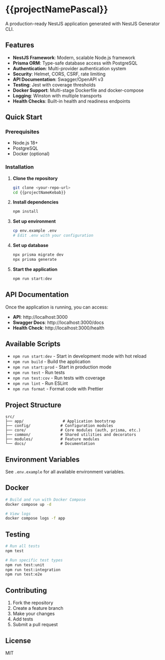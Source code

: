 # {{projectNamePascal}}

A production-ready NestJS application generated with NestJS Generator CLI.

## Features

- **NestJS Framework**: Modern, scalable Node.js framework
- **Prisma ORM**: Type-safe database access with PostgreSQL
- **Authentication**: Multi-provider authentication system
- **Security**: Helmet, CORS, CSRF, rate limiting
- **API Documentation**: Swagger/OpenAPI v3
- **Testing**: Jest with coverage thresholds
- **Docker Support**: Multi-stage Dockerfile and docker-compose
- **Logging**: Winston with multiple transports
- **Health Checks**: Built-in health and readiness endpoints

## Quick Start

### Prerequisites

- Node.js 18+
- PostgreSQL
- Docker (optional)

### Installation

1. **Clone the repository**
   ```bash
   git clone <your-repo-url>
   cd {{projectNameKebab}}
   ```

2. **Install dependencies**
   ```bash
   npm install
   ```

3. **Set up environment**
   ```bash
   cp env.example .env
   # Edit .env with your configuration
   ```

4. **Set up database**
   ```bash
   npx prisma migrate dev
   npx prisma generate
   ```

5. **Start the application**
   ```bash
   npm run start:dev
   ```

## API Documentation

Once the application is running, you can access:

- **API**: http://localhost:3000
- **Swagger Docs**: http://localhost:3000/docs
- **Health Check**: http://localhost:3000/health

## Available Scripts

- `npm run start:dev` - Start in development mode with hot reload
- `npm run build` - Build the application
- `npm run start:prod` - Start in production mode
- `npm run test` - Run tests
- `npm run test:cov` - Run tests with coverage
- `npm run lint` - Run ESLint
- `npm run format` - Format code with Prettier

## Project Structure

```
src/
├── app/                 # Application bootstrap
├── config/             # Configuration modules
├── core/               # Core modules (auth, prisma, etc.)
├── common/             # Shared utilities and decorators
├── modules/            # Feature modules
└── docs/               # Documentation
```

## Environment Variables

See `.env.example` for all available environment variables.

## Docker

```bash
# Build and run with Docker Compose
docker compose up -d

# View logs
docker compose logs -f app
```

## Testing

```bash
# Run all tests
npm test

# Run specific test types
npm run test:unit
npm run test:integration
npm run test:e2e
```

## Contributing

1. Fork the repository
2. Create a feature branch
3. Make your changes
4. Add tests
5. Submit a pull request

## License

MIT
